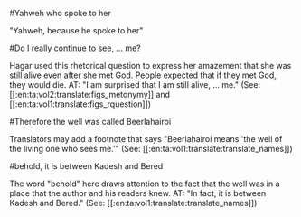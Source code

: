 #Yahweh who spoke to her

"Yahweh, because he spoke to her"

#Do I really continue to see, ... me?

Hagar used this rhetorical question to express her amazement that she was still alive even after she met God. People expected that if they met God, they would die. AT: "I am surprised that I am still alive, ... me." (See: [[:en:ta:vol2:translate:figs_metonymy]] and [[:en:ta:vol1:translate:figs_rquestion]])

#Therefore the well was called Beerlahairoi

Translators may add a footnote that says "Beerlahairoi means 'the well of the living one who sees me.'" (See: [[:en:ta:vol1:translate:translate_names]])

#behold, it is between Kadesh and Bered

The word "behold" here draws attention to the fact that the well was in a place that the author and his readers knew. AT: "In fact, it is between Kadesh and Bered." (See: [[:en:ta:vol1:translate:translate_names]])